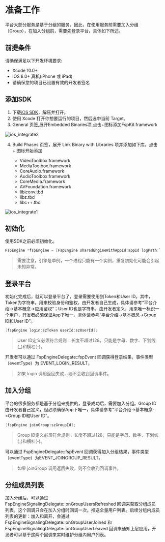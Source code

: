 # 准备工作

平台大部分服务是基于分组的服务，因此，在使用服务前需要加入分组（Group），在加入分组前，需要先登录平台，具体如下所述。

## 前提条件
请确保满足以下开发环境要求:

- Xcode 10.0+
- iOS 8.0+ 真机(iPhone 或 iPad)
- 请确保您的项目已设置有效的开发者签名

## 添加SDK

1. 下载[iOS SDK](http://paas.hst.com/developer/downloadSDK)，解压并打开。
2. 使用 Xcode 打开你想要运行的项目，然后选中当前 Target。
3. General 页签,展开Embedded Binaries项,点击+图标添加FspKit.framework

<img alt="ios_integrate2" src="http://fs.hst.com/download/paas/images/documentation/ios_Integrate2.png" align="center" />

4. Build Phases 页签，展开 Link Binary with Libraries 项并添加如下库。点击 + 图标开始添加

    + VideoToolbox.framework
    + MediaToolbox.framework
    + CoreAudio.framework
    + AudioToolbox.framework
    + CoreMedia.framework
    + AVFoundation.framework
    + libiconv.tbd
    + libz.tbd
    + libc++.tbd

<img alt="ios_integrate1" src="http://fs.hst.com/download/paas/images/documentation/ios_Integrate.png" align="center" />



## 初始化

使用SDK之前必须初始化。

```objectivec
FspEngine *fspEngine = [FspEngine sharedEngineWithAppId:appId logPath:logPath serverAddr:serverAddr delegate:delegate];
```

> 需要注意，引擎是单例，一个进程只能有一个实例，重复初始化可能会引起未知异常。

## 登录平台

初始化完成后，就可以登录平台了，登录需要使用到Token和User ID。其中，Token为字符串，用来校验身份和鉴权，由开发者自己生成，具体请参考“平台介绍->基本概念->应用鉴权”；User ID也是字符串，由开发者定义，用来唯一标识一个用户，开发者必须保证App下唯一，具体请参考“平台介绍->基本概念->Group ID和User ID”。

```objectivec
[fspEngine login:szToken userId:szUserId];
```

> User ID定义必须符合规则：长度不超过128，只能是字母、数字、下划线(_)和横杠(-)。

开发者可以通过 FspEngineDelegate::fspEvent 回调获得登录结果，事件类型（eventType）为 EVENT_LOGIN_RESULT。

> 如果 login 调用返回失败，则不会收到回调事件。


## 加入分组

平台的很多服务都是基于分组来提供的，登录成功后，需要加入分组。Group ID由开发者自己定义，但必须确保App下唯一，具体请参考“平台介绍->基本概念->Group ID和User ID”。

```objectivec
[fspEngine joinGroup:szGroupId];
```

> Group ID定义必须符合规则：长度不超过128，只能是字母、数字、下划线(_)和横杠(-)。

可以通过 FspEngineDelegate::fspEvent 回调获得加入分组结果，事件类型（eventType）为EVENT_JOINGROUP_RESULT。

> 如果 joinGroup 调用返回失败，则不会收到回调事件。

## 分组成员列表

加入分组后，可以通过 FspEngineSignalingDelegate::onGroupUsersRefreshed 回调来获取分组成员列表，这个回调只会在加入分组时回调一次，推送全量用户列表。后续分组内成员列表的更新：加入和离开，会通过 FspEngineSignalingDelegate::onGroupUserJoined 和 FspEngineSignalingDelegate::onGroupUserLeaved 回调来通知上层应用，开发者可以基于这两个回调来实时维护分组内用户列表。
